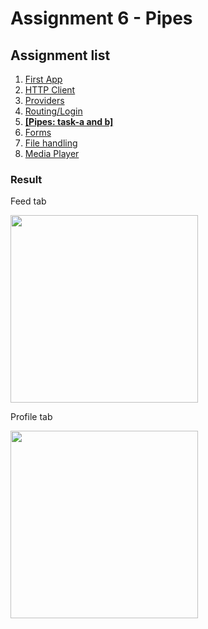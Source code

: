 # Assignment 6 - Pipes

## Assignment list
1. [First App](https://github.com/joonasmkauppinen/first-ionic-app/tree/master)
2. [HTTP Client](https://github.com/joonasmkauppinen/first-ionic-app/tree/http-a)
3. [Providers](https://github.com/joonasmkauppinen/first-ionic-app/tree/ionic-providers)
4. [Routing/Login](https://github.com/joonasmkauppinen/first-ionic-app/tree/ionic-navigation-login)
5. **[[Pipes: task-a and b]](https://github.com/joonasmkauppinen/first-ionic-app/tree/ionic-pipes-task-a)**
6. [Forms]()
7. [File handling]()
8. [Media Player]()

### Result

Feed tab

<img src="https://user-images.githubusercontent.com/28673805/51846630-a2e09c00-2322-11e9-8352-247c2d09e1b2.png" width="300">

Profile tab

<img src="https://user-images.githubusercontent.com/28673805/51846697-c3105b00-2322-11e9-8eae-3076565da32b.png" width="300">
